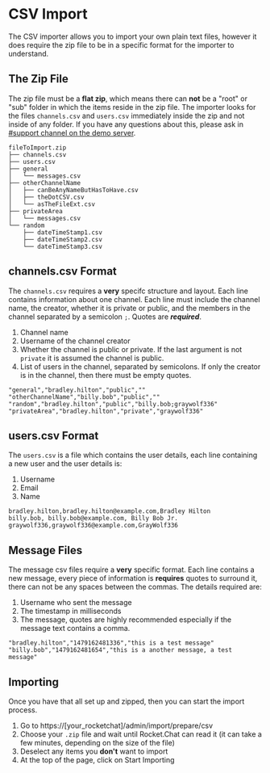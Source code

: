 # CSV Import

The CSV importer allows you to import your own plain text files, however it does require the zip file to be in a specific format for the importer to understand.

## The Zip File
The zip file must be a **flat zip**, which means there can **not** be a "root" or "sub" folder in which the items reside in the zip file. The importer looks for the files `channels.csv` and `users.csv` immediately inside the zip and not inside of any folder. If you have any questions about this, please ask in [#support channel on the demo server](https://demo.rocket.chat/channel/support).
```
fileToImport.zip
├── channels.csv
├── users.csv
├── general
│   └── messages.csv
├── otherChannelName
│   ├── canBeAnyNameButHasToHave.csv
│   ├── theDotCSV.csv
│   └── asTheFileExt.csv
├── privateArea
│   └── messages.csv
└── random
    ├── dateTimeStamp1.csv
    ├── dateTimeStamp2.csv
    └── dateTimeStamp3.csv
```

## channels.csv Format
The `channels.csv` requires a **very** specifc structure and layout. Each line contains information about one channel. Each line must include the channel name, the creator, whether it is private or public, and the members in the channel separated by a semicolon `;`. Quotes are ***required***.

1. Channel name
2. Username of the channel creator
3. Whether the channel is public or private. If the last argument is not `private` it is assumed the channel is public.
4. List of users in the channel, separated by semicolons. If only the creator is in the channel, then there must be empty quotes.
```csv
"general","bradley.hilton","public",""
"otherChannelName","billy.bob","public",""
"random","bradley.hilton","public","billy.bob;graywolf336"
"privateArea","bradley.hilton","private","graywolf336"
```

## users.csv Format
The `users.csv` is a file which contains the user details, each line containing a new user and the user details is:

1. Username
2. Email
3. Name
```csv
bradley.hilton,bradley.hilton@example.com,Bradley Hilton
billy.bob, billy.bob@example.com, Billy Bob Jr.
graywolf336,graywolf336@example.com,GrayWolf336
```

## Message Files
The message csv files require a **very** specific format. Each line contains a new message, every piece of information is **requires** quotes to surround it, there can not be any spaces between the commas. The details required are:

1. Username who sent the message
2. The timestamp in milliseconds
3. The message, quotes are highly recommended especially if the message text contains a comma.
```csv
"bradley.hilton","1479162481336","this is a test message"
"billy.bob","1479162481654","this is a another message, a test message"
```

## Importing
Once you have that all set up and zipped, then you can start the import process.

1. Go to https://[your_rocketchat]/admin/import/prepare/csv
2. Choose your `.zip` file and wait until Rocket.Chat can read it (it can take a few minutes, depending on the size of the file)
3. Deselect any items you **don't** want to import
4. At the top of the page, click on Start Importing
